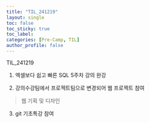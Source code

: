 ```yaml
---
title: "TIL_241219"
layout: single
toc: false
toc_sticky: true
toc_label: 
categories: [Pre-Camp, TIL]
author_profile: false
---
```


TIL_241219

1. 엑셀보다 쉽고 빠른 SQL 5주차 강의 완강

2. 강의수강팀에서 프로젝트팀으로 변경되어 웹 프로젝트 참여
> 웹 기획 및 디자인

3. git 기초특강 참여